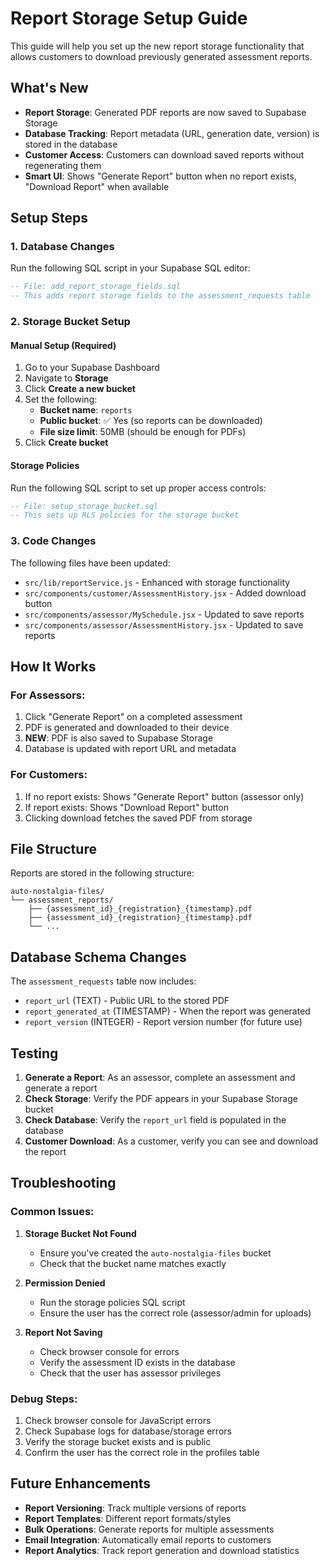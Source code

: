 # Report Storage Setup Guide

This guide will help you set up the new report storage functionality that allows customers to download previously generated assessment reports.

## What's New

- **Report Storage**: Generated PDF reports are now saved to Supabase Storage
- **Database Tracking**: Report metadata (URL, generation date, version) is stored in the database
- **Customer Access**: Customers can download saved reports without regenerating them
- **Smart UI**: Shows "Generate Report" button when no report exists, "Download Report" when available

## Setup Steps

### 1. Database Changes

Run the following SQL script in your Supabase SQL editor:

```sql
-- File: add_report_storage_fields.sql
-- This adds report storage fields to the assessment_requests table
```

### 2. Storage Bucket Setup

#### Manual Setup (Required)

1. Go to your Supabase Dashboard
2. Navigate to **Storage**
3. Click **Create a new bucket**
4. Set the following:
   - **Bucket name**: `reports`
   - **Public bucket**: ✅ Yes (so reports can be downloaded)
   - **File size limit**: 50MB (should be enough for PDFs)
5. Click **Create bucket**

#### Storage Policies

Run the following SQL script to set up proper access controls:

```sql
-- File: setup_storage_bucket.sql
-- This sets up RLS policies for the storage bucket
```

### 3. Code Changes

The following files have been updated:

- `src/lib/reportService.js` - Enhanced with storage functionality
- `src/components/customer/AssessmentHistory.jsx` - Added download button
- `src/components/assessor/MySchedule.jsx` - Updated to save reports
- `src/components/assessor/AssessmentHistory.jsx` - Updated to save reports

## How It Works

### For Assessors:

1. Click "Generate Report" on a completed assessment
2. PDF is generated and downloaded to their device
3. **NEW**: PDF is also saved to Supabase Storage
4. Database is updated with report URL and metadata

### For Customers:

1. If no report exists: Shows "Generate Report" button (assessor only)
2. If report exists: Shows "Download Report" button
3. Clicking download fetches the saved PDF from storage

## File Structure

Reports are stored in the following structure:

```
auto-nostalgia-files/
└── assessment_reports/
    ├── {assessment_id}_{registration}_{timestamp}.pdf
    ├── {assessment_id}_{registration}_{timestamp}.pdf
    └── ...
```

## Database Schema Changes

The `assessment_requests` table now includes:

- `report_url` (TEXT) - Public URL to the stored PDF
- `report_generated_at` (TIMESTAMP) - When the report was generated
- `report_version` (INTEGER) - Report version number (for future use)

## Testing

1. **Generate a Report**: As an assessor, complete an assessment and generate a report
2. **Check Storage**: Verify the PDF appears in your Supabase Storage bucket
3. **Check Database**: Verify the `report_url` field is populated in the database
4. **Customer Download**: As a customer, verify you can see and download the report

## Troubleshooting

### Common Issues:

1. **Storage Bucket Not Found**

   - Ensure you've created the `auto-nostalgia-files` bucket
   - Check that the bucket name matches exactly

2. **Permission Denied**

   - Run the storage policies SQL script
   - Ensure the user has the correct role (assessor/admin for uploads)

3. **Report Not Saving**
   - Check browser console for errors
   - Verify the assessment ID exists in the database
   - Check that the user has assessor privileges

### Debug Steps:

1. Check browser console for JavaScript errors
2. Check Supabase logs for database/storage errors
3. Verify the storage bucket exists and is public
4. Confirm the user has the correct role in the profiles table

## Future Enhancements

- **Report Versioning**: Track multiple versions of reports
- **Report Templates**: Different report formats/styles
- **Bulk Operations**: Generate reports for multiple assessments
- **Email Integration**: Automatically email reports to customers
- **Report Analytics**: Track report generation and download statistics
